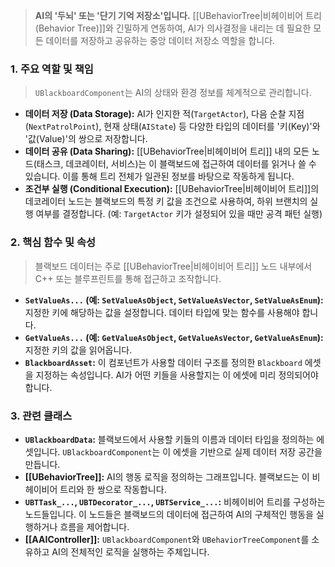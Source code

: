 
> **AI의 '두뇌' 또는 '단기 기억 저장소'입니다.** [[UBehaviorTree|비헤이비어 트리(Behavior Tree)]]와 긴밀하게 연동하여, AI가 의사결정을 내리는 데 필요한 모든 데이터를 저장하고 공유하는 중앙 데이터 저장소 역할을 합니다.

### **1. 주요 역할 및 책임**
> `UBlackboardComponent`는 AI의 상태와 환경 정보를 체계적으로 관리합니다.
* **데이터 저장 (Data Storage):**
    AI가 인지한 적(`TargetActor`), 다음 순찰 지점(`NextPatrolPoint`), 현재 상태(`AIState`) 등 다양한 타입의 데이터를 '키(Key)'와 '값(Value)'의 쌍으로 저장합니다.
* **데이터 공유 (Data Sharing):**
    [[UBehaviorTree|비헤이비어 트리]] 내의 모든 노드(태스크, 데코레이터, 서비스)는 이 블랙보드에 접근하여 데이터를 읽거나 쓸 수 있습니다. 이를 통해 트리 전체가 일관된 정보를 바탕으로 작동하게 됩니다.
* **조건부 실행 (Conditional Execution):**
    [[UBehaviorTree|비헤이비어 트리]]의 데코레이터 노드는 블랙보드의 특정 키 값을 조건으로 사용하여, 하위 브랜치의 실행 여부를 결정합니다. (예: `TargetActor` 키가 설정되어 있을 때만 공격 패턴 실행)

### **2. 핵심 함수 및 속성**
> 블랙보드 데이터는 주로 [[UBehaviorTree|비헤이비어 트리]] 노드 내부에서 C++ 또는 블루프린트를 통해 접근하고 조작합니다.
* **`SetValueAs...` (예: `SetValueAsObject`, `SetValueAsVector`, `SetValueAsEnum`):**
    지정한 키에 해당하는 값을 설정합니다. 데이터 타입에 맞는 함수를 사용해야 합니다.
* **`GetValueAs...` (예: `GetValueAsObject`, `GetValueAsVector`, `GetValueAsEnum`):**
    지정한 키의 값을 읽어옵니다.
* **`BlackboardAsset`:**
    이 컴포넌트가 사용할 데이터 구조를 정의한 `Blackboard` 에셋을 지정하는 속성입니다. AI가 어떤 키들을 사용할지는 이 에셋에 미리 정의되어야 합니다.

### **3. 관련 클래스**
* **`UBlackboardData`:**
    블랙보드에서 사용할 키들의 이름과 데이터 타입을 정의하는 에셋입니다. `UBlackboardComponent`는 이 에셋을 기반으로 실제 데이터 저장 공간을 만듭니다.
* **[[UBehaviorTree]]:**
    AI의 행동 로직을 정의하는 그래프입니다. 블랙보드는 이 비헤이비어 트리와 한 쌍으로 작동합니다.
* **`UBTTask_...`, `UBTDecorator_...`, `UBTService_...`:**
    비헤이비어 트리를 구성하는 노드들입니다. 이 노드들은 블랙보드의 데이터에 접근하여 AI의 구체적인 행동을 실행하거나 흐름을 제어합니다.
* **[[AAIController]]:**
    `UBlackboardComponent`와 `UBehaviorTreeComponent`를 소유하고 AI의 전체적인 로직을 실행하는 주체입니다.
